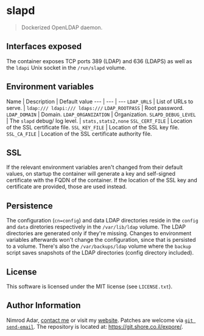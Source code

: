# slapd

> Dockerized OpenLDAP daemon.

## Interfaces exposed

The container exposes TCP ports 389 (LDAP) and 636 (LDAPS) as well as the
`ldapi` Unix socket in the `/run/slapd` volume.

## Environment variables

Name | Description | Default value
\-\-\- | \-\-\- | \-\-\-
`LDAP_URLS` | List of URLs to serve. | `ldap:/// ldapi:/// ldaps:///`
`LDAP_ROOTPASS` | Root password.
`LDAP_DOMAIN` | Domain.
`LDAP_ORGANIZATION` | Organization.
`SLAPD_DEBUG_LEVEL` | The `slapd` debug/ log level. | `stats,stats2,none`
`SSL_CERT_FILE` | Location of the SSL certificate file.
`SSL_KEY_FILE` | Location of the SSL key file.
`SSL_CA_FILE` | Location of the SSL certificate authority file.

## SSL

If the relevant environment variables aren't changed from their default values,
on startup the container will generate a key and self-signed certificate with
the FQDN of the container. If the location of the SSL key and certificate are
provided, those are used instead.

## Persistence

The configuration (`cn=config`) and data LDAP directories reside in the
`config` and `data` diretories respectively in the `/var/lib/ldap` volume.
The LDAP directories are generated only if they're missing. Changes to
environment variables afterwards won't change the configuration, since that is
persisted to a volume. There's also the `/var/backups/ldap` volume where the
`backup` script saves snapshots of the LDAP directories (config directory
included).

## License

This software is licensed under the MIT license (see `LICENSE.txt`).

## Author Information

Nimrod Adar, [contact me](mailto:nimrod@shore.co.il) or visit my
[website](https://www.shore.co.il/). Patches are welcome via
[`git send-email`](http://git-scm.com/book/en/v2/Git-Commands-Email). The repository
is located at: <https://git.shore.co.il/expore/>.
